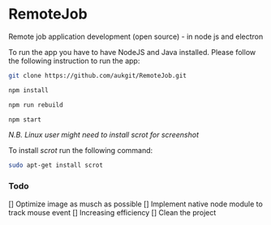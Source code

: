 # RemoteJob
Remote job application development (open source) - in node js and electron

To run the app you have to have NodeJS and Java installed. Please follow the following instruction to run the app:

```bash
git clone https://github.com/aukgit/RemoteJob.git
```

```bash
npm install
```

```bash
npm run rebuild
```

```bash
npm start
```

_N.B. Linux user might need to install scrot for screenshot_

To install *scrot* run the following command:

```bash
sudo apt-get install scrot
```

### Todo
[] Optimize image as musch as possible
[] Implement native node module to track mouse event
[] Increasing efficiency
[] Clean the project
